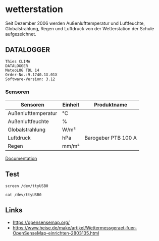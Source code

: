 # wetterstation

Seit Dezember 2006 werden Außenlufttemperatur und Luftfeuchte, Globalstrahlung, Regen und Luftdruck von der Wetterstation der Schule aufgezeichnet.

## DATALOGGER

```
Thies CLIMA
DATALOGGER
MeteoLOG TDL 14
Order-No.:9.1740.1X.01X
Software-Version: 3.12
```

### Sensoren

| Sensoren            | Einheit | Produktname         |
| ------------------- | --------| ------------------- |
| Außenlufttemperatur | °C      |                     |
| Außenluftfeuchte    | %       |                     |
| Globalstrahlung     | W/m²    |                     |
| Luftdruck           | hPa     | Barogeber PTB 100 A |
| Regen               | mm/m²   |                     |

[Documentation](docs/9.1740.xx.xxx_TDL14_V3.12_eng.pdf)

## Test

```shell
screen /dev/ttyUSB0
```

```shell
cat /dev/ttyUSB0
```

## Links

- https://opensensemap.org/
- https://www.heise.de/make/artikel/Wettermessgeraet-fuer-OpenSenseMap-einrichten-2803135.html
